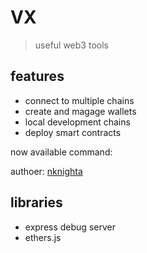 # VX

> useful web3 tools

## features

- connect to multiple chains
- create and magage wallets
- local development chains
- deploy smart contracts

now available command:

authoer: [nknighta](https://nknighta.github.io/)

## libraries

- express
  debug server
- ethers.js
